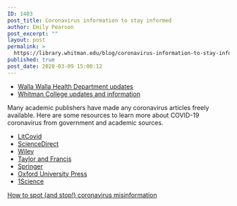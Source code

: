 ```yaml
---
ID: 1403
post_title: Coronavirus information to stay informed
author: Emily Pearson
post_excerpt: ""
layout: post
permalink: >
  https://library.whitman.edu/blog/coronavirus-information-to-stay-informed/
published: true
post_date: 2020-03-09 15:00:12
---
```

<!-- wp:list -->
<ul><li><a href="https://www.co.walla-walla.wa.us/government/health_department/index.php">Walla Walla Health Department updates</a> </li><li><a href="https://www.whitman.edu/health-center/coronavirus-information">Whitman College updates and information</a> </li></ul>
<!-- /wp:list -->

<!-- wp:paragraph -->
<p>Many academic publishers have made any coronavirus articles freely available. Here are some resources to learn more about COVID-19 coronavirus from government and academic sources. </p>
<!-- /wp:paragraph -->

<!-- wp:list -->
<ul><li><a href="https://t.co/QKEUiWLV0M?amp=1">LitCovid</a></li><li><a href="https://t.co/2eUJZe9vaK?amp=1">ScienceDirect</a></li><li><a href="https://t.co/ebInMaKGPs?amp=1">Wiley</a></li><li><a href="https://t.co/jM6JFlRPr4?amp=1">Taylor and Francis</a></li><li><a href="https://t.co/LECVwyUyiR?amp=1">Springer</a></li><li><a href="https://t.co/1L8iQj1XVj?amp=1">Oxford University Press</a></li><li><a href="https://coronavirus.1science.com/search">1Science</a></li></ul>
<!-- /wp:list -->

<!-- wp:paragraph -->
<p><a href="https://onezero.medium.com/the-simplest-way-to-spot-coronavirus-misinformation-on-social-media-4b7995448071">How to spot (and stop!) coronavirus misinformation</a></p>
<!-- /wp:paragraph -->